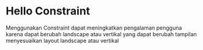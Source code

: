 # Hello Constraint
  Menggunakan Constraint dapat meningkatkan pengalaman pengguna karena dapat berubah landscape atau vertikal yang dapat berubah tampilan menyesuaikan layout landscape atau vertikal
